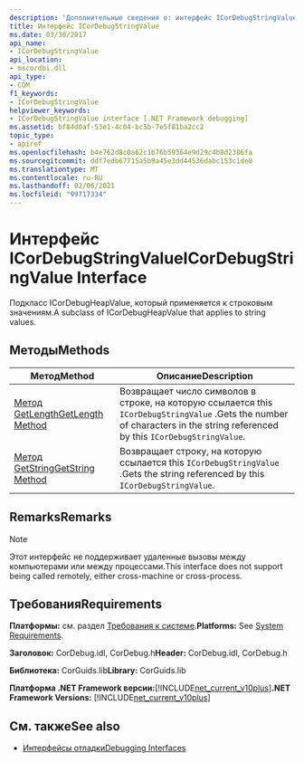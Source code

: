 ```yaml
---
description: 'Дополнительные сведения о: интерфейс ICorDebugStringValue'
title: Интерфейс ICorDebugStringValue
ms.date: 03/30/2017
api_name:
- ICorDebugStringValue
api_location:
- mscordbi.dll
api_type:
- COM
f1_keywords:
- ICorDebugStringValue
helpviewer_keywords:
- ICorDebugStringValue interface [.NET Framework debugging]
ms.assetid: bf84d0af-53e1-4c04-bc5b-7e5f81ba2cc2
topic_type:
- apiref
ms.openlocfilehash: b4e762d8c0a62c1b76b59364e9d29c4b8d2386fa
ms.sourcegitcommit: ddf7edb67715a5b9a45e3dd44536dabc153c1de0
ms.translationtype: MT
ms.contentlocale: ru-RU
ms.lasthandoff: 02/06/2021
ms.locfileid: "99717334"
---
```

# <a name="icordebugstringvalue-interface"></a><span data-ttu-id="e6b26-103">Интерфейс ICorDebugStringValue</span><span class="sxs-lookup"><span data-stu-id="e6b26-103">ICorDebugStringValue Interface</span></span>

<span data-ttu-id="e6b26-104">Подкласс ICorDebugHeapValue, который применяется к строковым значениям.</span><span class="sxs-lookup"><span data-stu-id="e6b26-104">A subclass of ICorDebugHeapValue that applies to string values.</span></span>  
  
## <a name="methods"></a><span data-ttu-id="e6b26-105">Методы</span><span class="sxs-lookup"><span data-stu-id="e6b26-105">Methods</span></span>  
  
|<span data-ttu-id="e6b26-106">Метод</span><span class="sxs-lookup"><span data-stu-id="e6b26-106">Method</span></span>|<span data-ttu-id="e6b26-107">Описание</span><span class="sxs-lookup"><span data-stu-id="e6b26-107">Description</span></span>|  
|------------|-----------------|  
|[<span data-ttu-id="e6b26-108">Метод GetLength</span><span class="sxs-lookup"><span data-stu-id="e6b26-108">GetLength Method</span></span>](icordebugstringvalue-getlength-method.md)|<span data-ttu-id="e6b26-109">Возвращает число символов в строке, на которую ссылается this `ICorDebugStringValue` .</span><span class="sxs-lookup"><span data-stu-id="e6b26-109">Gets the number of characters in the string referenced by this `ICorDebugStringValue`.</span></span>|  
|[<span data-ttu-id="e6b26-110">Метод GetString</span><span class="sxs-lookup"><span data-stu-id="e6b26-110">GetString Method</span></span>](icordebugstringvalue-getstring-method.md)|<span data-ttu-id="e6b26-111">Возвращает строку, на которую ссылается this `ICorDebugStringValue` .</span><span class="sxs-lookup"><span data-stu-id="e6b26-111">Gets the string referenced by this `ICorDebugStringValue`.</span></span>|  
  
## <a name="remarks"></a><span data-ttu-id="e6b26-112">Remarks</span><span class="sxs-lookup"><span data-stu-id="e6b26-112">Remarks</span></span>  
  
> [!NOTE]
> <span data-ttu-id="e6b26-113">Этот интерфейс не поддерживает удаленные вызовы между компьютерами или между процессами.</span><span class="sxs-lookup"><span data-stu-id="e6b26-113">This interface does not support being called remotely, either cross-machine or cross-process.</span></span>  
  
## <a name="requirements"></a><span data-ttu-id="e6b26-114">Требования</span><span class="sxs-lookup"><span data-stu-id="e6b26-114">Requirements</span></span>  

 <span data-ttu-id="e6b26-115">**Платформы:** см. раздел [Требования к системе](../../get-started/system-requirements.md).</span><span class="sxs-lookup"><span data-stu-id="e6b26-115">**Platforms:** See [System Requirements](../../get-started/system-requirements.md).</span></span>  
  
 <span data-ttu-id="e6b26-116">**Заголовок:** CorDebug.idl, CorDebug.h</span><span class="sxs-lookup"><span data-stu-id="e6b26-116">**Header:** CorDebug.idl, CorDebug.h</span></span>  
  
 <span data-ttu-id="e6b26-117">**Библиотека:** CorGuids.lib</span><span class="sxs-lookup"><span data-stu-id="e6b26-117">**Library:** CorGuids.lib</span></span>  
  
 <span data-ttu-id="e6b26-118">**Платформа .NET Framework версии:**[!INCLUDE[net_current_v10plus](../../../../includes/net-current-v10plus-md.md)]</span><span class="sxs-lookup"><span data-stu-id="e6b26-118">**.NET Framework Versions:** [!INCLUDE[net_current_v10plus](../../../../includes/net-current-v10plus-md.md)]</span></span>  
  
## <a name="see-also"></a><span data-ttu-id="e6b26-119">См. также</span><span class="sxs-lookup"><span data-stu-id="e6b26-119">See also</span></span>

- [<span data-ttu-id="e6b26-120">Интерфейсы отладки</span><span class="sxs-lookup"><span data-stu-id="e6b26-120">Debugging Interfaces</span></span>](debugging-interfaces.md)
